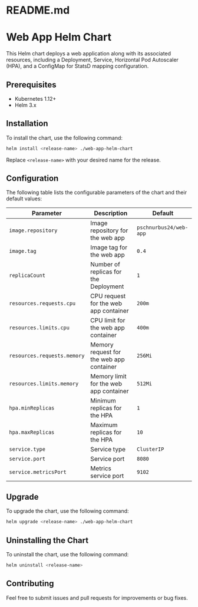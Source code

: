 # README.md

# Web App Helm Chart

This Helm chart deploys a web application along with its associated resources, including a Deployment, Service, Horizontal Pod Autoscaler (HPA), and a ConfigMap for StatsD mapping configuration.

## Prerequisites

- Kubernetes 1.12+
- Helm 3.x

## Installation

To install the chart, use the following command:

```bash
helm install <release-name> ./web-app-helm-chart
```

Replace `<release-name>` with your desired name for the release.

## Configuration

The following table lists the configurable parameters of the chart and their default values:

| Parameter                          | Description                                         | Default                |
|------------------------------------|-----------------------------------------------------|------------------------|
| `image.repository`                 | Image repository for the web app                   | `pschnurbus24/web-app` |
| `image.tag`                        | Image tag for the web app                          | `0.4`                  |
| `replicaCount`                     | Number of replicas for the Deployment               | `1`                    |
| `resources.requests.cpu`           | CPU request for the web app container               | `200m`                 |
| `resources.limits.cpu`             | CPU limit for the web app container                 | `400m`                 |
| `resources.requests.memory`         | Memory request for the web app container            | `256Mi`                |
| `resources.limits.memory`           | Memory limit for the web app container              | `512Mi`                |
| `hpa.minReplicas`                  | Minimum replicas for the HPA                        | `1`                    |
| `hpa.maxReplicas`                  | Maximum replicas for the HPA                        | `10`                   |
| `service.type`                     | Service type                                       | `ClusterIP`            |
| `service.port`                     | Service port                                       | `8080`                 |
| `service.metricsPort`              | Metrics service port                                | `9102`                 |

## Upgrade

To upgrade the chart, use the following command:

```bash
helm upgrade <release-name> ./web-app-helm-chart
```

## Uninstalling the Chart

To uninstall the chart, use the following command:

```bash
helm uninstall <release-name>
```

## Contributing

Feel free to submit issues and pull requests for improvements or bug fixes.